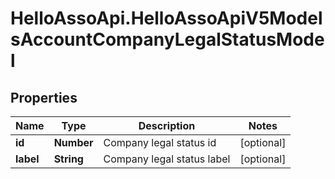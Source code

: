# HelloAssoApi.HelloAssoApiV5ModelsAccountCompanyLegalStatusModel

## Properties

Name | Type | Description | Notes
------------ | ------------- | ------------- | -------------
**id** | **Number** | Company legal status id | [optional] 
**label** | **String** | Company legal status label | [optional] 


